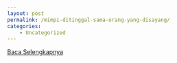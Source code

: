 ```yaml
---
layout: post
permalink: /mimpi-ditinggal-sama-orang-yang-disayang/
categories:
    - Uncategorized
---
```


[Baca Selengkapnya](/10)